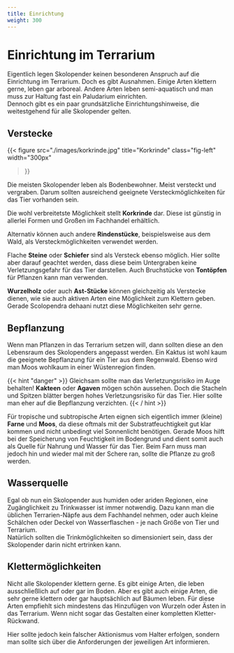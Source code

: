 ```yaml
---
title: Einrichtung
weight: 300
---
```


# Einrichtung im Terrarium

Eigentlich legen Skolopender keinen besonderen Anspruch auf die Einrichtung im Terrarium. Doch es gibt Ausnahmen. Einige Arten klettern gerne, leben gar arboreal. Andere Arten leben semi-aquatisch und man muss zur Haltung fast ein Paludarium einrichten.  
Dennoch gibt es ein paar grundsätzliche Einrichtungshinweise, die weitestgehend für alle Skolopender gelten.

## Verstecke

{{< figure 
  src="./images/korkrinde.jpg" 
  title="Korkrinde" 
  class="fig-left"  
  width="300px" 
>}}

Die meisten Skolopender leben als Bodenbewohner. Meist versteckt und vergraben. Darum sollten ausreichend geeignete Versteckmöglichkeiten für das Tier vorhanden sein.

Die wohl verbreitetste Möglichkeit stellt **Korkrinde** dar. Diese ist günstig in allerlei Formen und Großen im Fachhandel erhältlich.

Alternativ können auch andere **Rindenstücke**, beispielsweise aus dem Wald, als Versteckmöglichkeiten verwendet werden.

Flache **Steine** oder **Schiefer** sind als Versteck ebenso möglich. Hier sollte aber darauf geachtet werden, dass diese beim Untergraben keine Verletzungsgefahr für das Tier darstellen. Auch Bruchstücke von **Tontöpfen** für Pflanzen kann man verwenden. 

**Wurzelholz** oder auch **Ast-Stücke** können gleichzeitig als Verstecke dienen, wie sie auch aktiven Arten eine Möglichkeit zum Klettern geben. Gerade Scolopendra dehaani nutzt diese Möglichkeiten sehr gerne.

## Bepflanzung

Wenn man Pflanzen in das Terrarium setzen will, dann sollten diese an den Lebensraum des Skolopenders angepasst werden. Ein Kaktus ist wohl kaum die geeignete Bepflanzung für ein Tier aus dem Regenwald. Ebenso wird man Moos wohlkaum in einer Wüstenregion finden.

{{< hint "danger" >}}
Gleichsam sollte man das Verletzungsrisiko im Auge behalten! **Kakteen** oder **Agaven** mögen schön aussehen. Doch die Stacheln und Spitzen blätter bergen hohes Verletzungsrisiko für das Tier. Hier sollte man eher auf die Bepflanzung verzichten. 
{{< / hint >}}

Für tropische und subtropische Arten eignen sich eigentlich immer (kleine) **Farne** und **Moos**, da diese oftmals mit der Substratfeuchtigkeit gut klar kommen und nicht unbedingt viel Sonnenlicht benötigen. Gerade Moos hilft bei der Speicherung von Feuchtigkeit im Bodengrund und dient somit auch als Quelle für Nahrung und Wasser für das Tier. Beim Farn muss man jedoch hin und wieder mal mit der Schere ran, sollte die Pflanze zu groß werden.

## Wasserquelle

Egal ob nun ein Skolopender aus humiden oder ariden Regionen, eine Zugänglichkeit zu Trinkwasser ist immer notwendig. Dazu kann man die üblichen Terrarien-Näpfe aus dem Fachhandel nehmen, oder auch kleine Schälchen oder Deckel von Wasserflaschen - je nach Größe von Tier und Terrarium.  
Natürlich sollten die Trinkmöglichkeiten so dimensioniert sein, dass der Skolopender darin nicht ertrinken kann.

## Klettermöglichkeiten

Nicht alle Skolopender klettern gerne. Es gibt einige Arten, die leben ausschließlich auf oder gar im Boden. Aber es gibt auch einige Arten, die sehr gerne klettern oder gar hauptsächlich auf Bäumen leben. Für diese Arten empfiehlt sich mindestens das Hinzufügen von Wurzeln oder Ästen in das Terrarium. Wenn nicht sogar das Gestalten einer kompletten Kletter-Rückwand.  

Hier sollte jedoch kein falscher Aktionismus vom Halter erfolgen, sondern man sollte sich über die Anforderungen der jeweiligen Art informieren.